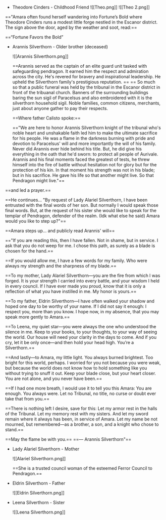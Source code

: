 - Theodore Cinders - Childhood Friend
  ![[Theo.png]]
  ![[Theo 2.png]]

=="Amara often found herself wandering into Fortune’s Bold where Theodore Cinders runs a modest little forge nestled in the Escanor district. The sign above the door, aged by the weather and soot, read:== 

==“Fortune Favors the Bold”



- Arannis Silverthorn - Older brother (deceased)
  
  ![[Arannis Silverthorn.png]]
  
  ==Arannis served as the captain of an elite guard unit tasked with safeguarding pendragon. It earned him the respect and admiration across the city. He's revered for bravery and inspirational leadership. He upheld the Silverthorn family's prestigious reputation. == == So much so that a public funeral was held by the tribunal in the Escanor district in front of the tribuanal church. Banners of the surrounding buildings baring the sun sigil of Paracelsus  and also embroidered with it is the silverthorn household sigil. Noble families, common citizens, merchants, just about anyone gather to pay their respects.
  
  ==Where father Calisto spoke:==
  
  =="We are here to honor Arannis Silverthorn knight of the tribunal who's noble heart and unshakable faith led him to make the ultimate sacrifice for his people. He was a flame in the darkness burning with pride and devotion to Paracelsus' will and more importantly the will of his family. Never did Arannis ever hide behind his title. But, he did give his everything in the oath that he'd sworn: to protect all people of Aurivale. Arannis and his final moments faced the greatest of tests, he threw himself into the fire of battle without hesitation not for glory but for the protection of his kin. In that moment his strength was not in his blade; but in his sacrifice. He gave his life so that another might live. So that Pendragon might live."==
  
 ==and led a prayer.==
  
==He continues... "By request of Lady Alariel Silverthorn, I have been entrusted with the final words of her son. But normally I would speak those final words. But, at the request of his sister she would like to speak for the templar of Pendragon, defender of the realm. (Idk what else he said) Amara would you like to step up?"==

==Amara steps up... and publicly read Arannis' will== 

=="If you are reading this, then I have fallen.  Not in shame, but in service. I ask that you do not weep for me. I chose this path, as surely as a blade is chosen for the hand.==

==If you would allow me, I have a few words for my family. Who were always my strength and the sharpness of my blade.==

==To my mother, Lady Alariel Silverthorn—you are the fire from which I was forged. It is your strength I carried into every battle, and your wisdom I held in every council. If I have ever made you proud, know that it is only a reflection of what you have instilled in me. My honor is yours.==

==To my father, Eldrin Silverthorn—I have often walked your shadow and hoped one day to be worthy of your name. If I did not say it enough: I respect you, more than you know. I hope now, in my absence, that you may speak more gently to Amara.==

==To Leena, my quiet star—you were always the one who understood the silence in me. Keep to your books, to your thoughts, to your way of seeing the world. Our house will need your clarity in the days to come. And if you cry, let it be only once—and then hold your head high. You’re a Silverthorn.==

==And lastly—to Amara, my little light. You always burned brightest. Too bright for this world, perhaps. I worried for you not because you were weak, but because the world does not know how to hold something like you without trying to snuff it out. Keep your blade close, but your heart closer. You are not alone, and you never have been.==

==If I had one more breath, I would use it to tell you this Amara: You are enough. You always were. Let no Tribunal, no title, no curse or doubt ever take that from you.==

==There is nothing left I desire, save for this: Let my armor rest in the halls of the Tribunal. Let my memory rest with my sisters. And let my sword remain where it always has been, in service of Amara. Let my name be not mourned, but remembered—as a brother, a son, and a knight who chose to stand.==

==May the flame be with you.==
==— Arannis Silverthorn"==
  
  
  
- Lady Alariel Silverthorn - Mother
  
  ![[Alariel Silverthorn.png]]
  
  ==She is a trusted council woman of the esteemed Ferror Council to Pendragon.==
  
  
- Eldrin Silverthorn - Father

  
  ![[Eldrin Silverthorn.png]]
  
  
  
  
  
  
  
- Leena Silverthorn - Sister
  
  ![[Leena Silverthorn.png]]